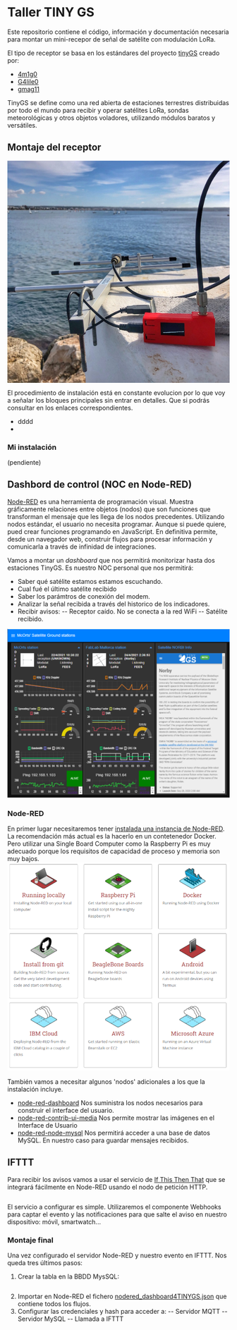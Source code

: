 # Taller TINY GS
Este repositorio contiene el código, información y documentación necesaria para montar un mini-recepor de señal de satélite con modulación LoRa.

El tipo de receptor se basa en los estándares del proyecto [tinyGS](https://github.com/G4lile0/tinyGS) creado por:
- [4m1g0](https://github.com/4m1g0)
- [G4lile0](https://github.com/G4lile0)
- [gmag11](https://github.com/gmag11)

TinyGS se define como una red abierta de estaciones terrestres distribuidas por todo el mundo para recibir y operar satélites LoRa, sondas meteorológicas y otros objetos voladores, utilizando módulos baratos y versátiles.

## Montaje del receptor
<img src="./img/Photo 8-11-20, 12 58 03.jpg" width=600 align="center" />

El procedimiento de instalación está en constante evolucion por lo que voy a señalar los bloques principales sin entrar en detalles. Que si podrás consultar en los enlaces correspondientes.
- dddd
- 

### Mi instalación

(pendiente)

## Dashbord de control (NOC en Node-RED)
[Node-RED](https://nodered.org/) es una herramienta de programación visual. Muestra gráficamente relaciones entre objetos (nodos) que son funciones que transforman el mensaje que les llega de los nodos precedentes. 
Utilizando nodos estándar, el usuario no necesita programar. Aunque si puede quiere, pued crear funciones programando en JavaScript. En definitiva permite, desde un navegador web, construir flujos para procesar información y comunicarla a través de infinidad de integraciones.

Vamos a montar un _dashboard_ que nos permitirá monitorizar hasta dos estaciones TinyGS. Es nuestro NOC personal que nos permitirá:
- Saber qué satélite estamos estamos escuchando. 
- Cual fué el último satélite recibido
- Saber los parámtros de conexión del modem.
- Analizar la señal recibida a través del historico de los indicadores.
- Recibir avisos:
-- Receptor caído. No se conecta a la red WiFi
-- Satélite recibido.

![Node-RED NOC TinyGS dashboard](/nodered/nodered_ui_dashboard4TINYGS.png)

### Node-RED
En primer lugar necesitaremos tener [instalada una instancia de Node-RED](https://nodered.org/docs/getting-started/). La recomendación más actual es la hacerlo en un contetenedor Docker. Pero utilizar una Single Board Computer como la Raspberry Pi es muy adecuado porque los requisitos de capacidad de proceso y memoria son muy bajos.
![Node-RED install options](/nodered/nodered_instalation.png)

También vamos a necesitar algunos 'nodos' adicionales a los que la instalación incluye.
- [node-red-dashboard](https://flows.nodered.org/node/node-red-dashboard) Nos suministra los nodos necesarios para construir el interface del usuario.
- [node-red-contrib-ui-media](https://flows.nodered.org/node/node-red-contrib-ui-media/in/590bc13ff3a5f005c7d2189bbb563976) Nos permite mostrar las imágenes en el Interface de Usuario
- [node-red-node-mysql](https://flows.nodered.org/node/node-red-node-mysql) Nos permitirá acceder a una base de datos MySQL. En nuestro caso para guardar mensajes recibidos.

## IFTTT
Para recibir los avisos vamos a usar el servicio de [If This Then That](https://ifttt.com/home) que se integrará fácilmente en Node-RED usando el nodo de petición HTTP.

```

```

El servicio a configurar es simple. Utilizaremos el componente Webhooks para captar el evento y las notificaciones para que salte el aviso en nuestro dispositivo: móvil, smartwatch...

### Montaje final
Una vez configurado el servidor Node-RED y nuestro evento en IFTTT. Nos queda tres últimos pasos: 
1. Crear la tabla en la BBDD MysSQL:
```

```
2. Importar en Node-RED el fichero [nodered_dashboard4TINYGS.json](/nodered_dashboard4TINYGS.json) que contiene todos los flujos.
3. Configurar las credenciales y hash para acceder a:
-- Servidor MQTT
-- Servidor MySQL
-- Llamada a IFTTT


